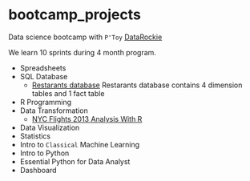 # bootcamp_projects
Data science bootcamp with ` P'Toy `
[DataRockie](https://www.facebook.com/datarockie)

We learn 10 sprints during 4 month program.
- Spreadsheets
- SQL Database
  - [Restarants database](https://replit.com/@PatchareeyaPhon/SQLhomeworkbatch6#main.sql) Restarants database contains 4 dimension tables and 1 fact table
- R Programming
- Data Transformation
  - [NYC Flights 2013 Analysis With R](https://datalore.jetbrains.com/notebook/z3kBkKmfYZXfsUmfUCY3be/lPWUaIQ8IaP6B0Bw7hGOJ8)
- Data Visualization
- Statistics
- Intro to `Classical` Machine Learning
- Intro to Python
- Essential Python for Data Analyst
- Dashboard
